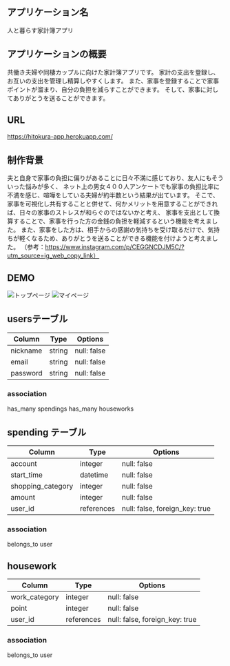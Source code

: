 ## アプリケーション名
人と暮らす家計簿アプリ

## アプリケーションの概要
共働き夫婦や同棲カップルに向けた家計簿アプリです。
家計の支出を登録し、お互いの支出を管理し精算しやすくします。
また、家事を登録することで家事ポイントが溜まり、自分の負担を減らすことができます。
そして、家事に対してありがとうを送ることができます。

## URL
https://hitokura-app.herokuapp.com/

## 制作背景
夫と自身で家事の負担に偏りがあることに日々不満に感じており、友人にもそういった悩みが多く、
ネット上の男女４００人アンケートでも家事の負担比率に不満を感じ、喧嘩をしている夫婦が約半数という結果が出ています。
そこで、家事を可視化し共有することと併せて、何かメリットを用意することができれば、日々の家事のストレスが和らぐのではないかと考え、
家事を支出として換算することで、家事を行った方の金銭の負担を軽減するという機能を考えました。
また、家事をした方は、相手からの感謝の気持ちを受け取るだけで、気持ちが軽くなるため、ありがとうを送ることができる機能を付けようと考えました。
（参考：https://www.instagram.com/p/CEGGNCDJM5C/?utm_source=ig_web_copy_link）

## DEMO
![トップページ](https://gyazo.com/95d8165c59edb979ae6bf7938878dd34)
![マイページ](https://gyazo.com/ef2fa1ff1c7f42da98d989d456975b55)



## usersテーブル

| Column   | Type       | Options                |
| -------- | ---------- | ---------------------- |
| nickname | string     | null: false            |
| email    | string     | null: false            |
| password | string     | null: false            |

### association
has_many spendings
has_many houseworks

## spending テーブル

| Column            | Type       | Options                        |
| ----------------- | ---------- | ------------------------------ |
| account           | integer    | null: false                    |
| start_time        | datetime   | null: false                    |
| shopping_category | integer    | null: false                    |
| amount            | integer    | null: false                    |
| user_id           | references | null: false, foreign_key: true |

### association
belongs_to user

## housework

| Column            | Type       | Options                        |
| ----------------- | ---------- | ------------------------------ |
| work_category     | integer    | null: false                    |
| point             | integer    | null: false                    |
| user_id           | references | null: false, foreign_key: true |

### association
belongs_to user
